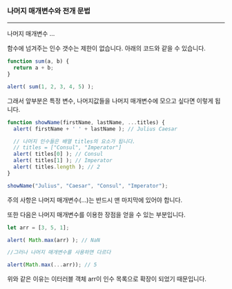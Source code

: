 ### 나머지 매개변수와 전개 문법

---

나머지 매개변수 ...

함수에 넘겨주는 인수 갯수는 제한이 없습니다. 아래의 코드와 같을 수 있습니다. 

```jsx
function sum(a, b) {
  return a + b;
}

alert( sum(1, 2, 3, 4, 5) );
```

그래서 앞부분은 특정 변수, 나머지값들을 나머지 매개변수에 모으고 싶다면 이렇게 됩니다.

```jsx
function showName(firstName, lastName, ...titles) {
  alert( firstName + ' ' + lastName ); // Julius Caesar

  // 나머지 인수들은 배열 titles의 요소가 됩니다.
  // titles = ["Consul", "Imperator"]
  alert( titles[0] ); // Consul
  alert( titles[1] ); // Imperator
  alert( titles.length ); // 2
}

showName("Julius", "Caesar", "Consul", "Imperator");
```

주의 사항은 나머지 매개변수(...)는 반드시 맨 마지막에 있어야 합니다.

또한 다음은 나머지 매개변수를 이용한 장점을 얻을 수 있는 부분입니다.

```jsx
let arr = [3, 5, 1];

alert( Math.max(arr) ); // NaN

//그러나 나머지 매개변수를 사용하면 다르다

alert(Math.max(...arr)); // 5
```

위와 같은 이유는 이터러블 객체 arr이 인수 목록으로 확장이 되었기 때문입니다.